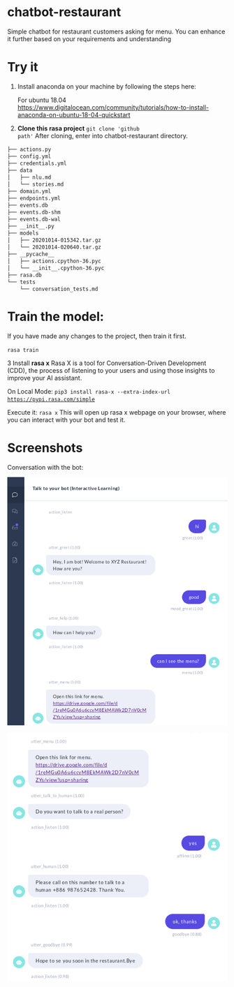 # chatbot-restaurant

Simple chatbot for restaurant customers asking for menu.
You can enhance it further based on your requirements and understanding


# Try it
1. Install anaconda on your machine by following the steps here:

    For ubuntu 18.04
    https://www.digitalocean.com/community/tutorials/how-to-install-anaconda-on-ubuntu-18-04-quickstart

2. <b>Clone this rasa project</b>
 <code>git clone 'github path'</code>
  After cloning, enter into chatbot-restaurant directory. 
```
├── actions.py
├── config.yml
├── credentials.yml
├── data
│   ├── nlu.md
│   └── stories.md
├── domain.yml
├── endpoints.yml
├── events.db
├── events.db-shm
├── events.db-wal
├── __init__.py
├── models
│   ├── 20201014-015342.tar.gz
│   └── 20201014-020640.tar.gz
├── __pycache__
│   ├── actions.cpython-36.pyc
│   └── __init__.cpython-36.pyc
├── rasa.db
└── tests
    └── conversation_tests.md
```

 # Train the model:
  If you have made any changes to the project, then train it first.
  
  `rasa train`
  
3 Install <b>rasa x</b>
  Rasa X is a tool for Conversation-Driven Development (CDD), the process of listening to your users and using those insights to improve your AI assistant.

  On Local Mode:
  <code>pip3 install rasa-x --extra-index-url https://pypi.rasa.com/simple</code>

  Execute it:
  `rasa x`
  This will open up rasa x webpage on your browser, where you can interact with your bot and test it.
  


# Screenshots

Conversation with the bot: 

![alt text](https://github.com/Sheenam3/chatbot-restaurant/blob/master/screenshots/bot1.png "Bot 1")


![alt text](https://github.com/Sheenam3/chatbot-restaurant/blob/master/screenshots/bot2.png "Bot 1")




